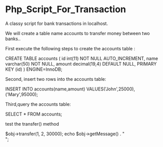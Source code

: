 # Php_Script_For_Transaction
A classy script for bank transactions in localhost.

We will create a table name accounts to transfer money between two banks..

First execute the following steps to create the accounts table :

CREATE TABLE accounts (
  id int(11) NOT NULL AUTO_INCREMENT,
  name varchar(50) NOT NULL,
  amount decimal(19,4) DEFAULT NULL,
  PRIMARY KEY (id)
) ENGINE=InnoDB;

Second, insert two rows into the accounts table:

INSERT INTO accounts(name,amount)
VALUES('John',25000),
      ('Mary',95000);
      
Third,query the accounts table:

SELECT * FROM accounts;


test the transfer() method

$obj->transfer(1, 2, 30000);
echo $obj->getMessage() . "<br/>";
